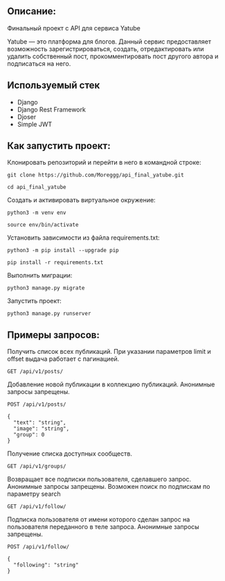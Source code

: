 ## Описание:

Финальный проект с API для сервиса Yatube

Yatube — это платформа для блогов. Данный сервис предоставляет возможность зарегистрироваться, создать, отредактировать или удалить собственный пост, прокомментировать пост другого автора и подписаться на него.

## Используемый стек

- Django
- Django Rest Framework
- Djoser
- Simple JWT

## Как запустить проект:

Клонировать репозиторий и перейти в него в командной строке:

```
git clone https://github.com/Moreggg/api_final_yatube.git
```

```
cd api_final_yatube
```

Cоздать и активировать виртуальное окружение:
```
python3 -m venv env
```

```
source env/bin/activate
```


Установить зависимости из файла requirements.txt:

```
python3 -m pip install --upgrade pip
```

```
pip install -r requirements.txt
```

Выполнить миграции:

```
python3 manage.py migrate
```

Запустить проект:

```
python3 manage.py runserver
```

## Примеры запросов:
Получить список всех публикаций. При указании параметров limit и offset выдача работает с пагинацией.
```
GET /api/v1/posts/
```
Добавление новой публикации в коллекцию публикаций. Анонимные запросы запрещены.
```
POST /api/v1/posts/
```
```
{
  "text": "string",
  "image": "string",
  "group": 0
}
```
Получение списка доступных сообществ.
```
GET /api/v1/groups/
```
Возвращает все подписки пользователя, сделавшего запрос. Анонимные запросы запрещены.
Возможен поиск по подпискам по параметру search
```
GET /api/v1/follow/
```
Подписка пользователя от имени которого сделан запрос на пользователя переданного в теле запроса. Анонимные запросы запрещены.
```
POST /api/v1/follow/
```

```
{
  "following": "string"
}
```

